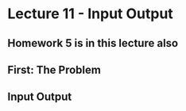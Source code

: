 # Lecture 11 - Input Output

## Homework 5 is in this lecture also

## First: The Problem

## Input Output

